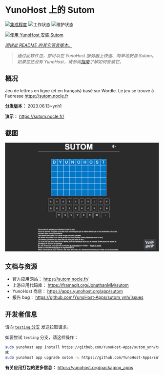<!--
注意：此 README 由 <https://github.com/YunoHost/apps/tree/master/tools/readme_generator> 自动生成
请勿手动编辑。
-->

# YunoHost 上的 Sutom

[![集成程度](https://apps.yunohost.org/badge/integration/sutom)](https://ci-apps.yunohost.org/ci/apps/sutom/)
![工作状态](https://apps.yunohost.org/badge/state/sutom)
![维护状态](https://apps.yunohost.org/badge/maintained/sutom)

[![使用 YunoHost 安装 Sutom](https://install-app.yunohost.org/install-with-yunohost.svg)](https://install-app.yunohost.org/?app=sutom)

*[阅读此 README 的其它语言版本。](./ALL_README.md)*

> *通过此软件包，您可以在 YunoHost 服务器上快速、简单地安装 Sutom。*  
> *如果您还没有 YunoHost，请参阅[指南](https://yunohost.org/install)了解如何安装它。*

## 概况

Jeu de lettres en ligne (et en français) basé sur Wordle. Le jeu se trouve à l'adresse https://sutom.nocle.fr


**分发版本：** 2023.06.13~ynh1

**演示：** <https://sutom.nocle.fr/>

## 截图

![Sutom 的截图](./doc/screenshots/screenshot.png)

## 文档与资源

- 官方应用网站： <https://sutom.nocle.fr/>
- 上游应用代码库： <https://framagit.org/JonathanMM/sutom>
- YunoHost 商店： <https://apps.yunohost.org/app/sutom>
- 报告 bug： <https://github.com/YunoHost-Apps/sutom_ynh/issues>

## 开发者信息

请向 [`testing` 分支](https://github.com/YunoHost-Apps/sutom_ynh/tree/testing) 发送拉取请求。

如要尝试 `testing` 分支，请这样操作：

```bash
sudo yunohost app install https://github.com/YunoHost-Apps/sutom_ynh/tree/testing --debug
或
sudo yunohost app upgrade sutom -u https://github.com/YunoHost-Apps/sutom_ynh/tree/testing --debug
```

**有关应用打包的更多信息：** <https://yunohost.org/packaging_apps>
